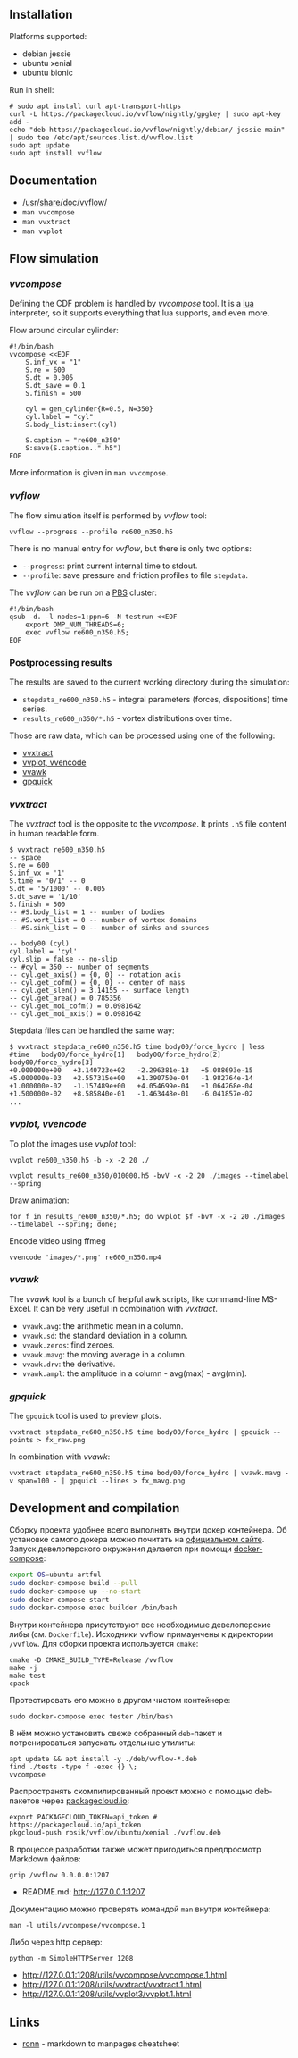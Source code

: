 ## Installation

Platforms supported:

* debian jessie
* ubuntu xenial
* ubuntu bionic

Run in shell:

```
# sudo apt install curl apt-transport-https
curl -L https://packagecloud.io/vvflow/nightly/gpgkey | sudo apt-key add -
echo "deb https://packagecloud.io/vvflow/nightly/debian/ jessie main" | sudo tee /etc/apt/sources.list.d/vvflow.list
sudo apt update
sudo apt install vvflow
```

## Documentation

* [/usr/share/doc/vvflow/](file:///usr/share/doc/vvflow/)
* `man vvcompose`
* `man vvxtract`
* `man vvplot`

## Flow simulation

### *vvcompose*

Defining the CDF problem is handled by *vvcompose* tool.
It is a [lua](https://learnxinyminutes.com/docs/lua/) interpreter,
so it supports everything that lua supports, and even more.

Flow around circular cylinder:

```
#!/bin/bash
vvcompose <<EOF
    S.inf_vx = "1"
    S.re = 600
    S.dt = 0.005
    S.dt_save = 0.1
    S.finish = 500

    cyl = gen_cylinder{R=0.5, N=350}
    cyl.label = "cyl"
    S.body_list:insert(cyl)

    S.caption = "re600_n350"
    S:save(S.caption..".h5")
EOF
```

More information is given in `man vvcompose`.

### *vvflow*

The flow simulation itself is performed by *vvflow* tool:

```
vvflow --progress --profile re600_n350.h5
```

There is no manual entry for *vvflow*, but there is only two options:

 - `--progress`: print current internal time to stdout.
 - `--profile`: save pressure and friction profiles to file `stepdata`.

The *vvflow* can be run on a [PBS](https://en.wikipedia.org/wiki/Portable_Batch_System) cluster:

```
#!/bin/bash
qsub -d. -l nodes=1:ppn=6 -N testrun <<EOF
    export OMP_NUM_THREADS=6;
    exec vvflow re600_n350.h5;
EOF
```

### Postprocessing results

The results are saved to the current working directory during the simulation:
* `stepdata_re600_n350.h5` - integral parameters (forces, dispositions) time series.
* `results_re600_n350/*.h5` - vortex distributions over time.

Those are raw data, which can be processed using one of the following:
* [vvxtract](#vvxtract)
* [vvplot, vvencode](#vvplot-vvencode)
* [vvawk](#vvawk)
* [gpquick](#gpquick)

### *vvxtract*

The *vvxtract* tool is the opposite to the *vvcompose*.
It prints `.h5` file content in human readable form.

```
$ vvxtract re600_n350.h5
-- space
S.re = 600
S.inf_vx = '1'
S.time = '0/1' -- 0
S.dt = '5/1000' -- 0.005
S.dt_save = '1/10'
S.finish = 500
-- #S.body_list = 1 -- number of bodies
-- #S.vort_list = 0 -- number of vortex domains
-- #S.sink_list = 0 -- number of sinks and sources

-- body00 (cyl)
cyl.label = 'cyl'
cyl.slip = false -- no-slip
-- #cyl = 350 -- number of segments
-- cyl.get_axis() = {0, 0} -- rotation axis
-- cyl.get_cofm() = {0, 0} -- center of mass
-- cyl.get_slen() = 3.14155 -- surface length
-- cyl.get_area() = 0.785356
-- cyl.get_moi_cofm() = 0.0981642
-- cyl.get_moi_axis() = 0.0981642
```

Stepdata files can be handled the same way:

```
$ vvxtract stepdata_re600_n350.h5 time body00/force_hydro | less
#time   body00/force_hydro[1]   body00/force_hydro[2]   body00/force_hydro[3]
+0.000000e+00   +3.140723e+02   -2.296381e-13   +5.088693e-15
+5.000000e-03   +2.557315e+00   +1.390750e-04   -1.982764e-14
+1.000000e-02   -1.157489e+00   +4.054699e-04   +1.064268e-04
+1.500000e-02   +8.585840e-01   -1.463448e-01   -6.041857e-02
...
```

### *vvplot, vvencode*

To plot the images use *vvplot* tool:

```
vvplot re600_n350.h5 -b -x -2 20 ./
```

```
vvplot results_re600_n350/010000.h5 -bvV -x -2 20 ./images --timelabel --spring
```

Draw animation:
```
for f in results_re600_n350/*.h5; do vvplot $f -bvV -x -2 20 ./images --timelabel --spring; done;
```

Encode video using ffmeg
```
vvencode 'images/*.png' re600_n350.mp4
```

### *vvawk*

The *vvawk* tool is a bunch of helpful awk scripts, like command-line MS-Excel.
It can be very useful in combination with *vvxtract*.

 - `vvawk.avg`: the arithmetic mean in a column.
 - `vvawk.sd`: the standard deviation in a column.
 - `vvawk.zeros`: find zeroes.
 - `vvawk.mavg`: the moving average in a column.
 - `vvawk.drv`: the derivative.
 - `vvawk.ampl`: the amplitude in a column - avg(max) - avg(min).

### *gpquick*

The `gpquick` tool is used to preview plots.

```
vvxtract stepdata_re600_n350.h5 time body00/force_hydro | gpquick --points > fx_raw.png
```

In combination with *vvawk*:
```
vvxtract stepdata_re600_n350.h5 time body00/force_hydro | vvawk.mavg -v span=100 - | gpquick --lines > fx_mavg.png
```

## Development and compilation

Сборку проекта удобнее всего выполнять внутри докер контейнера.
Об установке самого докера можно почитать
на [официальном сайте](https://docs.docker.com/engine/installation/linux/ubuntu/#install-docker).
Запуск девелоперского окружения делается при помощи [docker-compose](https://docs.docker.com/compose/install/):

```bash
export OS=ubuntu-artful
sudo docker-compose build --pull
sudo docker-compose up --no-start
sudo docker-compose start
sudo docker-compose exec builder /bin/bash
```

Внутри контейнера присутствуют все необходимые девелоперские либы (см. `Dockerfile`).
Исходники vvflow примаунчены к директории `/vvflow`.
Для сборки проекта используется `cmake`:

```
cmake -D CMAKE_BUILD_TYPE=Release /vvflow
make -j
make test
cpack
```

Протестировать его можно в другом чистом контейнере:
```
sudo docker-compose exec tester /bin/bash
```

В нём можно установить свеже собранный `deb`-пакет и потренироваться запускать отдельные утилиты:
```
apt update && apt install -y ./deb/vvflow-*.deb
find ./tests -type f -exec {} \;
vvcompose
```

Распространять скомпилированный проект можно с помощью deb-пакетов через [packagecloud.io](https://packagecloud.io/):

```
export PACKAGECLOUD_TOKEN=api_token # https://packagecloud.io/api_token
pkgcloud-push rosik/vvflow/ubuntu/xenial ./vvflow.deb
```

В процессе разработки также может пригодиться предпросмотр Markdown файлов:

```
grip /vvflow 0.0.0.0:1207
```

* README.md: http://127.0.0.1:1207

Документацию можно проверять командой `man` внутри контейнера:
```
man -l utils/vvcompose/vvcompose.1
```
Либо через http сервер:
```
python -m SimpleHTTPServer 1208
```
* http://127.0.0.1:1208/utils/vvcompose/vvcompose.1.html
* http://127.0.0.1:1208/utils/vvxtract/vvxtract.1.html
* http://127.0.0.1:1208/utils/vvplot3/vvplot.1.html

## Links

* [ronn](http://ricostacruz.com/cheatsheets/ronn.html) - markdown to manpages cheatsheet
